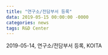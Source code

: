 ```yaml
---
title: "연구소/전담부서 등록"
data: 2019-05-15 00:00:00 -0000
categories: news 
tags: R&D Center
---
```


2019-05-14, 연구소/전담부서 등록, KOITA
